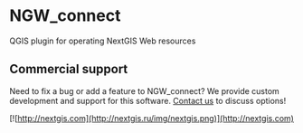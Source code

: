 # NGW_connect
QGIS plugin for operating NextGIS Web resources

Commercial support
----------
Need to fix a bug or add a feature to NGW_connect? We provide custom development and support for this software. [Contact us](http://nextgis.ru/en/contact/) to discuss options!

[![http://nextgis.com](http://nextgis.ru/img/nextgis.png)](http://nextgis.com)

